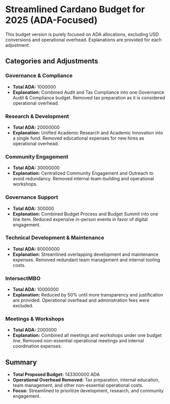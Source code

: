 # Streamlined Cardano Budget for 2025 (ADA-Focused)

This budget version is purely focused on ADA allocations, excluding USD conversions and operational overhead. Explanations are provided for each adjustment.

## Categories and Adjustments
### Governance & Compliance
- **Total ADA:** 1000000
- **Explanation:** Combined Audit and Tax Compliance into one Governance Audit & Compliance budget. Removed tax preparation as it is considered operational overhead.

### Research & Development
- **Total ADA:** 20000000
- **Explanation:** Unified Academic Research and Academic Innovation into a single fund. Removed educational expenses for new hires as operational overhead.

### Community Engagement
- **Total ADA:** 30000000
- **Explanation:** Centralized Community Engagement and Outreach to avoid redundancy. Removed internal team-building and operational workshops.

### Governance Support
- **Total ADA:** 300000
- **Explanation:** Combined Budget Process and Budget Summit into one line item. Reduced expensive in-person events in favor of digital engagement.

### Technical Development & Maintenance
- **Total ADA:** 80000000
- **Explanation:** Streamlined overlapping development and maintenance expenses. Removed redundant team management and internal tooling costs.

### IntersectMBO
- **Total ADA:** 10000000
- **Explanation:** Reduced by 50% until more transparency and justification are provided. Operational overhead and administration fees were excluded.

### Meetings & Workshops
- **Total ADA:** 2000000
- **Explanation:** Combined all meetings and workshops under one budget line. Removed non-essential operational meetings and internal coordination expenses.

## Summary
- **Total Proposed Budget:** 143300000 ADA
- **Operational Overhead Removed:** Tax preparation, internal education, team management, and other non-essential operational costs.
- **Focus:** Streamlined to prioritize development, research, and community engagement.
